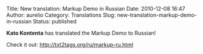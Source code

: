 Title: New translation: Markup Demo in Russian
Date: 2010-12-08 16:47
Author: aurelio
Category: Translations
Slug: new-translation-markup-demo-in-russian
Status: published

**Kato Kontenta** has translated the Markup Demo to Russian!

Check it out: <http://txt2tags.org/ru/markup-ru.html>
